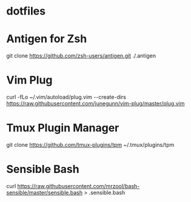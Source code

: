 # dotfiles

# Antigen for Zsh
git clone https://github.com/zsh-users/antigen.git ./.antigen

# Vim Plug
curl -fLo ~/.vim/autoload/plug.vim --create-dirs https://raw.githubusercontent.com/junegunn/vim-plug/master/plug.vim

# Tmux Plugin Manager
git clone https://github.com/tmux-plugins/tpm ~/.tmux/plugins/tpm

# Sensible Bash
curl https://raw.githubusercontent.com/mrzool/bash-sensible/master/sensible.bash > .sensible.bash
